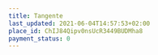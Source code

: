 ```yaml
---
title: Tangente
last_updated: 2021-06-04T14:57:53+02:00
place_id: ChIJ84Qipv0nsUcR3449BUDMha8
payment_status: 0
---
```

